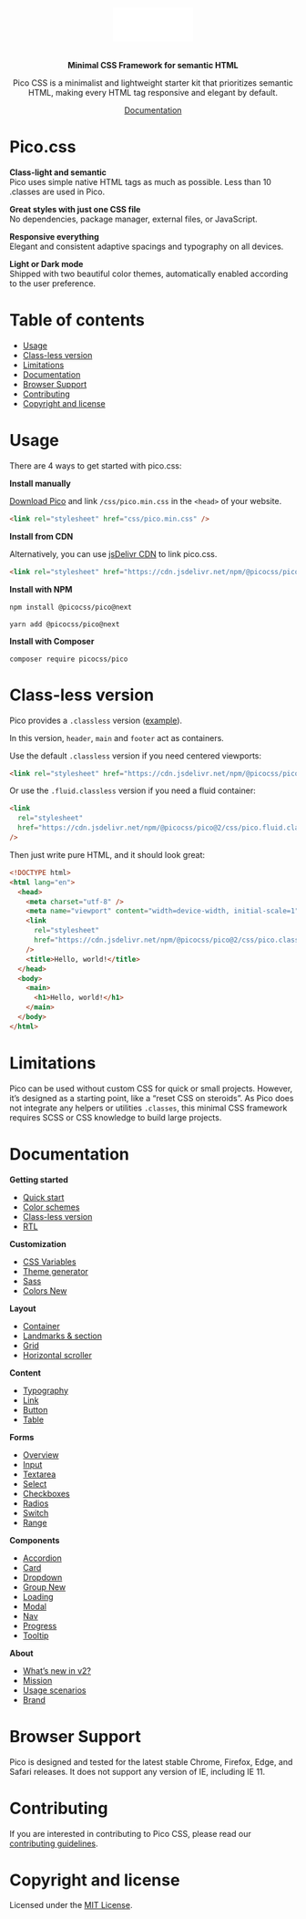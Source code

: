 <p align="center" style="padding: 1rem;">
  <a href="https://v2.picocss.com/">
    <img src=".github/logo.svg" width="auto" height="60">
  </a>
</p>

<p align="center">
  <strong>Minimal CSS Framework for semantic HTML</strong>
</p>

<p align="center">
 Pico CSS is a minimalist and lightweight starter kit that prioritizes semantic HTML, making every HTML tag responsive and elegant by default.
</p>

<p align="center">
  <a href="https://v2.picocss.com/docs">Documentation</a>
</p>

# Pico.css

**Class-light and semantic**  
Pico uses simple native HTML tags as much as possible. Less than 10 .classes are used in Pico.

**Great styles with just one CSS file**  
No dependencies, package manager, external files, or JavaScript.

**Responsive everything**  
Elegant and consistent adaptive spacings and typography on all devices.

**Light or Dark mode**  
Shipped with two beautiful color themes, automatically enabled according to the user preference.

# Table of contents

- [Usage](#usage)
- [Class-less version](#class-less-version)
- [Limitations](#limitations)
- [Documentation](#documentation)
- [Browser Support](#browser-support)
- [Contributing](#contributing)
- [Copyright and license](#copyright-and-license)

# Usage

There are 4 ways to get started with pico.css:

**Install manually**

[Download Pico](https://github.com/picocss/pico/archive/refs/heads/master.zip) and link `/css/pico.min.css` in the `<head>` of your website.

```html
<link rel="stylesheet" href="css/pico.min.css" />
```

**Install from CDN**

Alternatively, you can use [jsDelivr CDN](https://www.jsdelivr.com/package/npm/@picocss/pico) to link pico.css.

```html
<link rel="stylesheet" href="https://cdn.jsdelivr.net/npm/@picocss/pico@2/css/pico.min.css" />
```

**Install with NPM**

```shell
npm install @picocss/pico@next
```

```shell
yarn add @picocss/pico@next
```

**Install with Composer**

```shell
composer require picocss/pico
```

# Class-less version

Pico provides a `.classless` version ([example](https://picocss.com/examples/classless)).

In this version, `header`, `main` and `footer` act as containers.

Use the default `.classless` version if you need centered viewports:

```html
<link rel="stylesheet" href="https://cdn.jsdelivr.net/npm/@picocss/pico@2/css/pico.classless.min.css" />
```

Or use the `.fluid.classless` version if you need a fluid container:

```html
<link
  rel="stylesheet"
  href="https://cdn.jsdelivr.net/npm/@picocss/pico@2/css/pico.fluid.classless.min.css"
/>
```

Then just write pure HTML, and it should look great:

```html
<!DOCTYPE html>
<html lang="en">
  <head>
    <meta charset="utf-8" />
    <meta name="viewport" content="width=device-width, initial-scale=1" />
    <link
      rel="stylesheet"
      href="https://cdn.jsdelivr.net/npm/@picocss/pico@2/css/pico.classless.min.css"
    />
    <title>Hello, world!</title>
  </head>
  <body>
    <main>
      <h1>Hello, world!</h1>
    </main>
  </body>
</html>
```

# Limitations

Pico can be used without custom CSS for quick or small projects. However, it’s designed as a starting point, like a “reset CSS on steroids”. As Pico does not integrate any helpers or utilities `.classes`, this minimal CSS framework requires SCSS or CSS knowledge to build large projects.

# Documentation

**Getting started**

- [Quick start](https://v2.picocss.com/docs)
- [Color schemes](https://v2.picocss.com/docs/color-schemes)
- [Class-less version](https://v2.picocss.com/docs/classless)
- [RTL](https://v2.picocss.com/docs/rtl)

**Customization**

- [CSS Variables](https://v2.picocss.com/docs/css-variables)
- [Theme generator](https://v2.picocss.com/docs/theme-generator)
- [Sass](https://v2.picocss.com/docs/sass)
- [Colors New](https://v2.picocss.com/docs/colors)

**Layout**

- [Container](https://v2.picocss.com/docs/container)
- [Landmarks & section](https://v2.picocss.com/docs/landmarks-section)
- [Grid](https://v2.picocss.com/docs/grid)
- [Horizontal scroller](https://v2.picocss.com/docs/scroller)

**Content**

- [Typography](https://v2.picocss.com/docs/typography)
- [Link](https://v2.picocss.com/docs/link)
- [Button](https://v2.picocss.com/docs/button)
- [Table](https://v2.picocss.com/docs/table)

**Forms**

- [Overview](https://v2.picocss.com/docs/forms)
- [Input](https://v2.picocss.com/docs/forms/input)
- [Textarea](https://v2.picocss.com/docs/forms/textarea)
- [Select](https://v2.picocss.com/docs/forms/select)
- [Checkboxes](https://v2.picocss.com/docs/forms/checkboxes)
- [Radios](https://v2.picocss.com/docs/forms/radios)
- [Switch](https://v2.picocss.com/docs/forms/switch)
- [Range](https://v2.picocss.com/docs/forms/range)

**Components**

- [Accordion](https://v2.picocss.com/docs/accordion)
- [Card](https://v2.picocss.com/docs/card)
- [Dropdown](https://v2.picocss.com/docs/dropdown)
- [Group New](https://v2.picocss.com/docs/group)
- [Loading](https://v2.picocss.com/docs/loading)
- [Modal](https://v2.picocss.com/docs/modal)
- [Nav](https://v2.picocss.com/docs/nav)
- [Progress](https://v2.picocss.com/docs/progress)
- [Tooltip](https://v2.picocss.com/docs/tooltip)

**About**

- [What’s new in v2?](https://v2.picocss.com/docs/v2)
- [Mission](https://v2.picocss.com/docs/mission)
- [Usage scenarios](https://v2.picocss.com/docs/usage-scenarios)
- [Brand](https://v2.picocss.com/docs/brand)

# Browser Support

Pico is designed and tested for the latest stable Chrome, Firefox, Edge, and Safari releases. It does not support any version of IE, including IE 11.

# Contributing

If you are interested in contributing to Pico CSS, please read our [contributing guidelines](https://github.com/picocss/pico/blob/master/.github/CONTRIBUTING.md).

# Copyright and license

Licensed under the [MIT License](https://github.com/picocss/pico/blob/master/LICENSE.md).